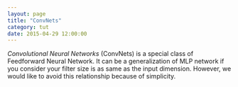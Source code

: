```yaml
---
layout: page
title: "ConvNets"
category: tut
date: 2015-04-29 12:00:00
---
```


_Convolutional Neural Networks_ (ConvNets) is a special class of Feedforward Neural Network. It can be a generalization of MLP network if you consider your filter size is as same as the input dimension. However, we would like to avoid this relationship because of simplicity.


